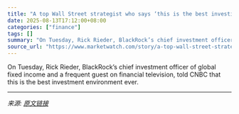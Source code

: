 ```yaml
---
title: "A top Wall Street strategist who says ‘this is the best investing environment ever’ is in the running to be the next Fed chair"
date: 2025-08-13T17:12:00+08:00
categories: ["finance"]
tags: []
summary: "On Tuesday, Rick Rieder, BlackRock’s chief investment officer of global fixed income and a frequent guest on financial television, told CNBC that this is the best investment environment ever."
source_url: "https://www.marketwatch.com/story/a-top-wall-street-strategist-who-says-this-is-the-best-investing-environment-ever-is-in-the-running-to-be-the-next-fed-chair-18350da9?mod=mw_rss_topstories"
---
```


On Tuesday, Rick Rieder, BlackRock’s chief investment officer of global fixed income and a frequent guest on financial television, told CNBC that this is the best investment environment ever.

---

*来源: [原文链接](https://www.marketwatch.com/story/a-top-wall-street-strategist-who-says-this-is-the-best-investing-environment-ever-is-in-the-running-to-be-the-next-fed-chair-18350da9?mod=mw_rss_topstories)*
